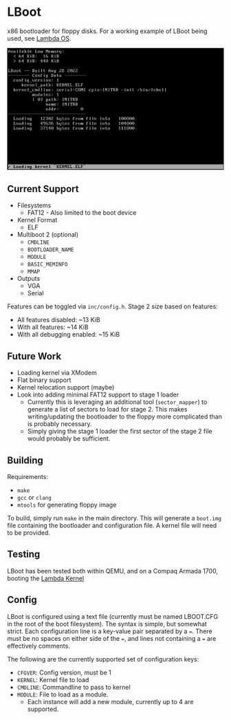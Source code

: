 LBoot
=====

x86 bootloader for floppy disks. For a working example of LBoot being used, see
[Lambda OS](https://github.com/farlepet/lambda-os).

![Screenshot of LBoot boot loading kernel](docs/lboot.jpg)

Current Support
---------------

 - Filesystems
   - FAT12 - Also limited to the boot device
 - Kernel Format
   - ELF
 - Multiboot 2 (optional)
   - `CMDLINE`
   - `BOOTLOADER_NAME`
   - `MODULE`
   - `BASIC_MEMINFO`
   - `MMAP`
 - Outputs
   - VGA
   - Serial

Features can be toggled via `inc/config.h`. Stage 2 size based on features:
 - All features disabled:      ~13 KiB
 - With all features:          ~14 KiB
 - With all debugging enabled: ~15 KiB

Future Work
-----------

 - Loading kernel via XModem
 - Flat binary support
 - Kernel relocation support (maybe)
 - Look into adding minimal FAT12 support to stage 1 loader
   - Currently this is leveraging an additional tool (`sector_mapper`) to
     generate a list of sectors to load for stage 2. This makes writing/updating
     the bootloader to the floppy more complicated than is probably necessary.
   - Simply giving the stage 1 loader the first sector of the stage 2 file
     would probably be sufficient.

Building
--------

Requirements:
 - `make`
 - `gcc` or `clang`
 - `mtools` for generating floppy image

To build, simply run `make` in the main directory. This will generate a `boot.img`
file containing the bootloader and configuration file. A kernel file will need to
be provided.

Testing
-------

LBoot has been tested both within QEMU, and on a Compaq Armada 1700, booting the
[Lambda Kernel](https://github.com/farlepet/lambda-kern)

Config
------

LBoot is configured using a text file (currently must be named LBOOT.CFG in the
root of the boot filesystem). The syntax is simple, but somewhat strict. Each
configuration line is a key-value pair separated by a `=`. There must be no
spaces on either side of the `=`, and lines not containing a `=` are effectively
comments.

The following are the currently supported set of configuration keys:
 - `CFGVER`: Config version, must be 1
 - `KERNEL`: Kernel file to load
 - `CMDLINE`: Commandline to pass to kernel
 - `MODULE`: File to load as a module.
   - Each instance will add a new module, currently up to 4 are supported.

